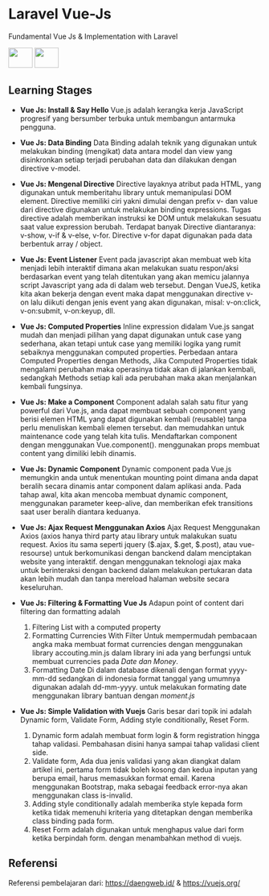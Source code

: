 # Laravel Vue-Js
Fundamental Vue Js &amp; Implementation with Laravel 

<img src="https://upload.wikimedia.org/wikipedia/commons/thumb/9/9a/Laravel.svg/1200px-Laravel.svg.png" height="40" width="48">
<img src="https://vuejs.org/images/logo.png" height="40" width="48">

## Learning Stages

- <b>Vue Js: Install & Say Hello</b>
  Vue.js adalah kerangka kerja JavaScript progresif yang bersumber terbuka untuk membangun antarmuka pengguna.

- <b>Vue Js: Data Binding</b>
  Data Binding adalah teknik yang digunakan untuk melakukan binding (mengikat) data antara model dan view yang disinkronkan setiap terjadi perubahan data dan dilakukan dengan directive v-model.

- <b>Vue Js: Mengenal Directive</b>
  Directive layaknya atribut pada HTML, yang digunakan untuk memberitahu library untuk memanipulasi DOM element. Directive memiliki ciri yakni dimulai dengan prefix v- dan value dari directive digunakan untuk melakukan binding expressions. Tugas directive adalah memberikan instruksi ke DOM untuk melakukan sesuatu saat value expression berubah. Terdapat banyak Directive diantaranya: v-show, v-if & v-else, v-for. Directive v-for dapat digunakan pada data berbentuk array / object.

- <b>Vue Js: Event Listener</b>
  Event pada javascript akan membuat web kita menjadi lebih interaktif dimana akan melakukan suatu respon/aksi berdasarkan event yang telah ditentukan yang akan memicu jalannya script Javascript yang ada di dalam web tersebut. Dengan VueJS, ketika kita akan bekerja dengan event maka dapat menggunakan directive v-on lalu diikuti dengan jenis event yang akan digunakan, misal: v-on:click, v-on:submit, v-on:keyup, dll.

- <b>Vue Js: Computed Properties</b>
  Inline expression didalam Vue.js sangat mudah dan menjadi pilihan yang dapat digunakan untuk case yang sederhana, akan tetapi untuk case yang memiliki logika yang rumit sebaiknya menggunakan computed properties. Perbedaan antara Computed Properties dengan Methods, Jika Computed Properties tidak mengalami perubahan maka operasinya tidak akan di jalankan kembali, sedangkah Methods setiap kali ada perubahan maka akan menjalankan kembali fungsinya.

- <b>Vue Js: Make a Component</b>
  Component adalah salah satu fitur yang powerful dari Vue.js, anda dapat membuat sebuah component yang berisi elemen HTML yang dapat digunakan kembali (reusable) tanpa perlu menuliskan kembali elemen tersebut. dan memudahkan untuk maintenance code yang telah kita tulis. Mendaftarkan component dengan menggunakan Vue.component(). menggunakan props membuat content yang dimiliki lebih dinamis.

- <b>Vue Js: Dynamic Component</b>
  Dynamic component pada Vue.js memungkin anda untuk menentukan mounting point dimana anda dapat beralih secara dinamis antar component dalam aplikasi anda. Pada tahap awal, kita akan mencoba membuat dynamic component, menggunakan parameter keep-alive, dan memberikan efek transitions saat user beralih diantara keduanya.

- <b>Vue Js: Ajax Request Menggunakan Axios</b>
  Ajax Request Menggunakan Axios (axios hanya third party atau library untuk malakukan suatu request. Axios itu sama seperti jquery ($.ajax, $.get, $.post), atau vue-resourse) untuk berkomunikasi dengan banckend dalam menciptakan website yang interaktif. dengan menggunakan teknologi ajax maka untuk berinteraksi dengan backend dalam melakukan pertukaran data akan lebih mudah dan tanpa mereload halaman website secara keseluruhan.

- <b>Vue Js: Filtering & Formatting Vue Js</b>
  Adapun point of content dari filtering dan formatting adalah 
  1. Filtering List with a computed property
  2. Formatting Currencies With Filter
     Untuk mempermudah pembacaan angka maka membuat format currencies dengan menggunakan library accouting.min.js
     dalam library ini ada yang berfungsi untuk membuat currencies pada <i>Date dan Money</i>.
  3. Formatting Date
     Di dalam database dikenali dengan format yyyy-mm-dd sedangkan di indonesia format tanggal yang umumnya digunakan adalah dd-mm-yyyy.
     untuk melakukan formating date menggunakan library bantuan dengan <i>moment.js</i>

- <b>Vue Js: Simple Validation with Vuejs</b>
  Garis besar dari topik ini adalah Dynamic form, Validate Form, Adding style conditionally, Reset Form.
  1. Dynamic form adalah membuat form login & form registration hingga tahap validasi. Pembahasan disini hanya sampai tahap validasi client side.
  2. Validate form, Ada dua jenis validasi yang akan diangkat dalam artikel ini, pertama form tidak boleh kosong dan kedua inputan yang berupa email, harus memasukkan format email. Karena menggunakan Bootstrap, maka sebagai feedback error-nya akan menggunakan class is-invalid.
  3. Adding style conditionally adalah memberika style kepada form ketika tidak memenuhi kriteria yang ditetapkan dengan memberika class binding pada form.
  4. Reset Form adalah digunakan untuk menghapus value dari form ketika berpindah form. dengan menambahkan method di vuejs.
  

## Referensi
Referensi pembelajaran dari: https://daengweb.id/ & https://vuejs.org/